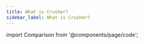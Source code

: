 ```yaml
---
title: What is Crusher?
sidebar_label: What is Crusher?
---
```


import Comparison from '@components/page/code';

<head>
  <title>What is Crusher?</title>
  <meta
    name="description"
    content="How crusher works? How it's different from other solutions like playwright, selenium, cypress?"
  />
</head>

<Comparison/>